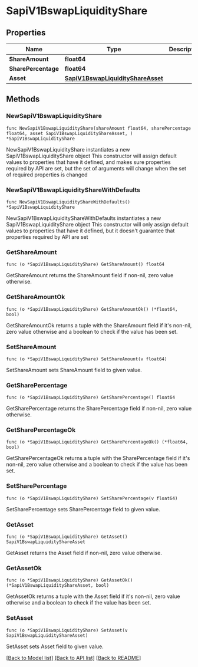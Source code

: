 # SapiV1BswapLiquidityShare

## Properties

Name | Type | Description | Notes
------------ | ------------- | ------------- | -------------
**ShareAmount** | **float64** |  | 
**SharePercentage** | **float64** |  | 
**Asset** | [**SapiV1BswapLiquidityShareAsset**](SapiV1BswapLiquidityShareAsset.md) |  | 

## Methods

### NewSapiV1BswapLiquidityShare

`func NewSapiV1BswapLiquidityShare(shareAmount float64, sharePercentage float64, asset SapiV1BswapLiquidityShareAsset, ) *SapiV1BswapLiquidityShare`

NewSapiV1BswapLiquidityShare instantiates a new SapiV1BswapLiquidityShare object
This constructor will assign default values to properties that have it defined,
and makes sure properties required by API are set, but the set of arguments
will change when the set of required properties is changed

### NewSapiV1BswapLiquidityShareWithDefaults

`func NewSapiV1BswapLiquidityShareWithDefaults() *SapiV1BswapLiquidityShare`

NewSapiV1BswapLiquidityShareWithDefaults instantiates a new SapiV1BswapLiquidityShare object
This constructor will only assign default values to properties that have it defined,
but it doesn't guarantee that properties required by API are set

### GetShareAmount

`func (o *SapiV1BswapLiquidityShare) GetShareAmount() float64`

GetShareAmount returns the ShareAmount field if non-nil, zero value otherwise.

### GetShareAmountOk

`func (o *SapiV1BswapLiquidityShare) GetShareAmountOk() (*float64, bool)`

GetShareAmountOk returns a tuple with the ShareAmount field if it's non-nil, zero value otherwise
and a boolean to check if the value has been set.

### SetShareAmount

`func (o *SapiV1BswapLiquidityShare) SetShareAmount(v float64)`

SetShareAmount sets ShareAmount field to given value.


### GetSharePercentage

`func (o *SapiV1BswapLiquidityShare) GetSharePercentage() float64`

GetSharePercentage returns the SharePercentage field if non-nil, zero value otherwise.

### GetSharePercentageOk

`func (o *SapiV1BswapLiquidityShare) GetSharePercentageOk() (*float64, bool)`

GetSharePercentageOk returns a tuple with the SharePercentage field if it's non-nil, zero value otherwise
and a boolean to check if the value has been set.

### SetSharePercentage

`func (o *SapiV1BswapLiquidityShare) SetSharePercentage(v float64)`

SetSharePercentage sets SharePercentage field to given value.


### GetAsset

`func (o *SapiV1BswapLiquidityShare) GetAsset() SapiV1BswapLiquidityShareAsset`

GetAsset returns the Asset field if non-nil, zero value otherwise.

### GetAssetOk

`func (o *SapiV1BswapLiquidityShare) GetAssetOk() (*SapiV1BswapLiquidityShareAsset, bool)`

GetAssetOk returns a tuple with the Asset field if it's non-nil, zero value otherwise
and a boolean to check if the value has been set.

### SetAsset

`func (o *SapiV1BswapLiquidityShare) SetAsset(v SapiV1BswapLiquidityShareAsset)`

SetAsset sets Asset field to given value.



[[Back to Model list]](../README.md#documentation-for-models) [[Back to API list]](../README.md#documentation-for-api-endpoints) [[Back to README]](../README.md)


